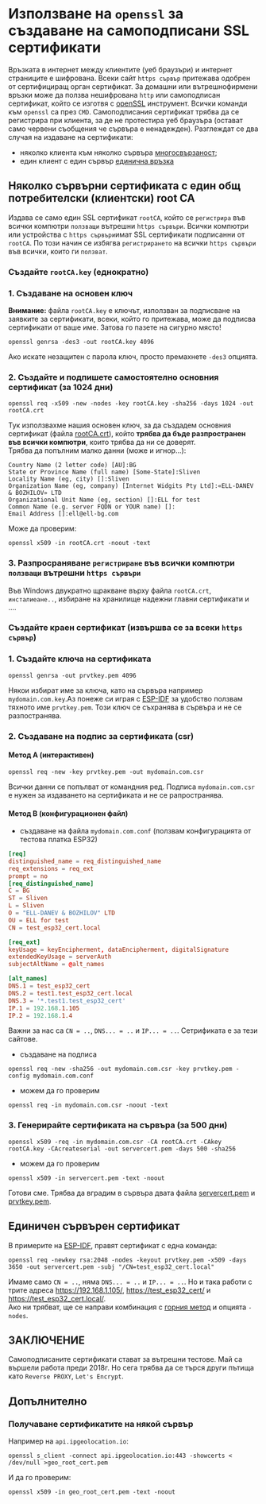 # Използване на `openssl` за създаване на самоподписани SSL сертификати

Връзката в интернет между клиентите (уеб браузъри) и интернет страниците е шифрована. Всеки сайт `https сървър` притежава одобрен от сертифициращ орган сертификат. За домашни или вътрешнофирмени връзки може да ползва нешифрована `http` или самоподписан сертификат, който се изготвя с [openSSL](https://www.openssl.org/) инструмент. Всички команди към `openssl` са през `CMD`. Самоподписания сертификат трябва да се регистрира при клиента, за де не протестира уеб браузъра (остават само червени съобщения че сървъра е ненадежден). Разглеждат се два случая на издаване на сертификати:

- няколко клиента към няколко сървъра [многосвързаност](#няколко-сървърни-сертификата-с-един-общ-потребителски-клиентски-root-ca);
- един клиент с един сървър [единична връзка](#единичен-сървърен-сертификат)

## Няколко сървърни сертификата с един общ потребителски (клиентски) root CA

Издава се само един SSL сертификат `rootCA`, който се `регистрира` във всички компютри `ползващи` вътрешни `https сървъри`. Всички компютри или устройства с `https сървъри`имат SSL сертификати подписанни от `rootCA`. По този начин се избягва `регистрирането` на всички `https сървъри` във всички, които ги `ползват`.

### Създайте `rootCA.key` (еднократно)

### 1. Създаване на основен ключ  

**Внимание:** файла `rootCA.key` е ключът, използван за подписване на заявките за сертификати, всеки, който го притежава, може да подписва сертификати от ваше име. Затова го пазете на сигурно място!  

```text
openssl genrsa -des3 -out rootCA.key 4096
```  

Ако искате незащитен с парола ключ, просто премахнете `-des3` опцията.  

### 2. Създайте и подпишете самостоятелно основния сертификат (за 1024 дни)

```text
openssl req -x509 -new -nodes -key rootCA.key -sha256 -days 1024 -out rootCA.crt
```  

Тук използвахме нашия основен ключ, за да създадем основния сертификат (файла [rootCA.crt](#1-създаване-на-основен-ключ)), който **трябва да бъде разпространен във всички компютри**, които трябва да ни се доверят.  
Трябва да попълним малко данни (може и игнор...):

```text
Country Name (2 letter code) [AU]:BG
State or Province Name (full name) [Some-State]:Sliven
Locality Name (eg, city) []:Sliven
Organization Name (eg, company) [Internet Widgits Pty Ltd]:«ELL-DANEV & BOZHILOV» LTD
Organizational Unit Name (eg, section) []:ELL for test
Common Name (e.g. server FQDN or YOUR name) []:
Email Address []:ell@ell-bg.com
```

Може да проверим:  

```text
openssl x509 -in rootCA.crt -noout -text
```  

### 3. Разпросраняване `регистриране` във всички компютри `ползващи` вътрешни `https сървъри`

Във Windows двукратно щракване върху файла `rootCA.crt`, `инсталиеане..`, избиране на хранилище надежни главни сертификати и ....

### Създайте краен сертификат (извършва се за всеки `https сървър`)

### 1. Създайте ключа на сертификата

```text
openssl genrsa -out prvtkey.pem 4096
```

Някои избират име за ключа, като на сървъра например `mydomain.com.key`.Аз понеже си играя с [ESP-IDF](https://docs.espressif.com/projects/esp-idf/en/latest/esp32/get-started/index.html) за удобство ползвам тяхното име `prvtkey.pem`. Този ключ се съхранява в сървъра и не се разпостранява.

### 2. Създаване на подпис за сертификата (csr)

#### Метод A (интерактивен)

```text
openssl req -new -key prvtkey.pem -out mydomain.com.csr
```

Всички данни се попълват от командния ред. Подписа `mydomain.com.csr` е нужен за издаването на сертификата и не се рапространява.

#### Метод B (конфигурационен файл)

- създаване на файла `mydomain.com.conf` (ползвам конфигурацията от тестова платка ESP32)

```conf
[req]
distinguished_name = req_distinguished_name
req_extensions = req_ext
prompt = no
[req_distinguished_name]
C = BG
ST = Sliven
L = Sliven
O = "ELL-DANEV & BOZHILOV" LTD
OU = ELL for test
CN = test_esp32_cert.local

[req_ext]
keyUsage = keyEncipherment, dataEncipherment, digitalSignature
extendedKeyUsage = serverAuth
subjectAltName = @alt_names

[alt_names]
DNS.1 = test_esp32_cert
DNS.2 = test1.test_esp32_cert.local
DNS.3 = '*.test1.test_esp32_cert'
IP.1 = 192.168.1.105
IP.2 = 192.168.1.4
```

Важни за нас са `CN = ..`, `DNS... = ..` и `IP... = ..`. Сетрификата е за тези сайтове.

- създаване на подписа

```text
openssl req -new -sha256 -out mydomain.com.csr -key prvtkey.pem -config mydomain.com.conf
```

- можем да го проверим

```text
openssl req -in mydomain.com.csr -noout -text
```

### 3. Генерирайте сертификата на сървъра (за 500 дни)

```text
openssl x509 -req -in mydomain.com.csr -CA rootCA.crt -CAkey rootCA.key -CAcreateserial -out servercert.pem -days 500 -sha256
```

- можем да го проверим

```text
openssl x509 -in servercert.pem -text -noout
```

Готови сме. Трябва да вградим в сървъра двата файла [servercert.pem](#3-генерирайте-сертификата-на-сървъра-за-500-дни) и [prvtkey.pem](#1-създайте-ключа-на-сертификата).

## Единичен сървърен сертификат

В примерите на [ESP-IDF](https://github.com/espressif/esp-idf/tree/master/examples/protocols/https_server), правят сертификат с една команда:

```text
openssl req -newkey rsa:2048 -nodes -keyout prvtkey.pem -x509 -days 3650 -out servercert.pem -subj "/CN=test_esp32_cert.local"
```

Имаме само `CN = ..`, няма `DNS... = ..` и `IP... = ..`. Но и така работи с трите адреса <https://192.168.1.105/>, <https://test_esp32_cert/> и <https://test_esp32_cert.local/>.  
Ако ни трябват, ще се направи комбинация с [горния метод](#2-създаване-на-подпис-за-сертификата-csr) и опцията `-nodes`.

## ЗАКЛЮЧЕНИЕ

Самоподписаните сертификати стават за вътрешни тестове. Май са вършели работа преди 2018г. Но сега трябва да се търся други пътища като `Reverse PROXY`, `Let's Encrypt`.

## Допълнително

### Получаване сертификатите на някой сървър

Например на `api.ipgeolocation.io`:

```text
openssl s_client -connect api.ipgeolocation.io:443 -showcerts < /dev/null >geo_root_cert.pem
```

И да го проверим:

```text
openssl x509 -in geo_root_cert.pem -text -noout
```
